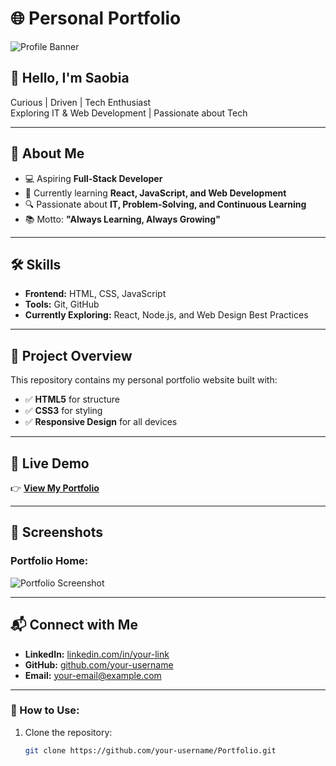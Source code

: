 # 🌐 Personal Portfolio

![Profile Banner](assets/profile.jpg)

## 👋 Hello, I'm **Saobia**
Curious | Driven | Tech Enthusiast  
Exploring IT & Web Development | Passionate about Tech  

---

## 🚀 About Me
- 💻 Aspiring **Full-Stack Developer**
- 🌱 Currently learning **React, JavaScript, and Web Development**
- 🔍 Passionate about **IT, Problem-Solving, and Continuous Learning**
- 📚 Motto: **"Always Learning, Always Growing"**

---

## 🛠 Skills
- **Frontend:** HTML, CSS, JavaScript  
- **Tools:** Git, GitHub  
- **Currently Exploring:** React, Node.js, and Web Design Best Practices  

---

## 📂 Project Overview
This repository contains my personal portfolio website built with:
- ✅ **HTML5** for structure  
- ✅ **CSS3** for styling  
- ✅ **Responsive Design** for all devices  

---

## 🔗 Live Demo
👉 [**View My Portfolio**](https://your-username.github.io/Portfolio/)  

---

## 📸 Screenshots
### Portfolio Home:
![Portfolio Screenshot](assets/screenshot.png)

---

## 📬 Connect with Me
- **LinkedIn:** [linkedin.com/in/your-link](#)
- **GitHub:** [github.com/your-username](#)
- **Email:** your-email@example.com  

---

### 📄 How to Use:
1. Clone the repository:
   ```bash
   git clone https://github.com/your-username/Portfolio.git
